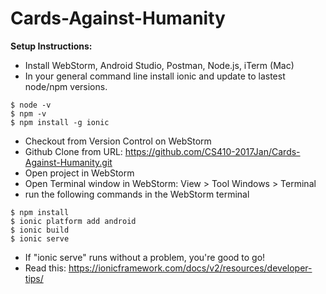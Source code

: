 # Cards-Against-Humanity

**Setup Instructions:**
* Install WebStorm, Android Studio, Postman, Node.js, iTerm (Mac)
* In your general command line install ionic and update to lastest node/npm versions.
```
$ node -v
$ npm -v
$ npm install -g ionic
```
* Checkout from Version Control on WebStorm
* Github Clone from URL: https://github.com/CS410-2017Jan/Cards-Against-Humanity.git
* Open project in WebStorm
* Open Terminal window in WebStorm: View > Tool Windows > Terminal
* run the following commands in the WebStorm terminal
```
$ npm install
$ ionic platform add android
$ ionic build
$ ionic serve
```
* If "ionic serve" runs without a problem, you're good to go!
* Read this: https://ionicframework.com/docs/v2/resources/developer-tips/
